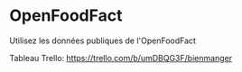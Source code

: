 # OpenFoodFact
Utilisez les données publiques de l'OpenFoodFact

Tableau Trello:
https://trello.com/b/umDBQG3F/bienmanger

